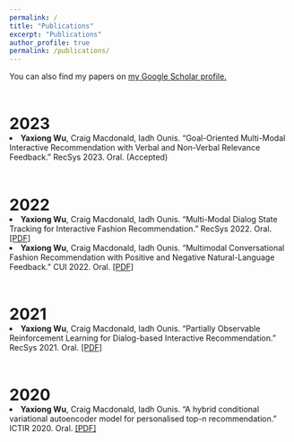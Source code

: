 ```yaml
---
permalink: /
title: "Publications"
excerpt: "Publications"
author_profile: true
permalink: /publications/
---
```


You can also find my papers on <u><a href="https://scholar.google.com/citations?user=zKPWrEAAAAAJ&hl=en&oi=ao">my Google Scholar profile</a>.</u>

<h1 style="margin-bottom:0px;padding-top:20px;">2023</h1>

  <!-- Item: wu2023goal -->
  <li >
  <b>Yaxiong Wu</b>, Craig Macdonald, Iadh Ounis. &ldquo;Goal-Oriented Multi-Modal Interactive Recommendation with Verbal and Non-Verbal Relevance Feedback.&rdquo; RecSys 2023. Oral. (Accepted)

<h1 style="margin-bottom:0px;padding-top:20px;">2022</h1>

  <!-- Item: wu2022multimodal -->
  <li >
  <b>Yaxiong Wu</b>, Craig Macdonald, Iadh Ounis. &ldquo;Multi-Modal Dialog State Tracking for Interactive Fashion Recommendation.&rdquo; RecSys 2022. Oral.
  <a href="https://dl.acm.org/doi/pdf/10.1145/3523227.3546774">[PDF]</a>

  <!-- Item: wu2022negative -->
  <li >
  <b>Yaxiong Wu</b>, Craig Macdonald, Iadh Ounis. &ldquo;Multimodal Conversational Fashion Recommendation with Positive and Negative Natural-Language Feedback.&rdquo; CUI 2022. Oral.
  <a href="https://dl.acm.org/doi/pdf/10.1145/3543829.3543837">[PDF]</a>


<h1 style="margin-bottom:0px;padding-top:20px;">2021</h1>
<!--   <ul class="biblist"> -->

  <!-- Item: wu2021partially -->
  <li >
  <b>Yaxiong Wu</b>, Craig Macdonald, Iadh Ounis. &ldquo;Partially Observable Reinforcement Learning for Dialog-based Interactive Recommendation.&rdquo; RecSys 2021. Oral.
<!--   <a href="https://scholar.googleusercontent.com/scholar.bib?q=info:WFjgfortG8AJ:scholar.google.com/&output=citation&scisdr=CgWyeQZ5EKDMth-kU9c:AAGBfm0AAAAAYo6iS9eAeTQL8qk9TmnIFO8R9FWAZJ32&scisig=AAGBfm0AAAAAYo6iS1D2ISddSbppjC-PaLpa88LI661V&scisf=4&ct=citation&cd=-1&hl=en">[BibTeX]</a> -->
  <a href="https://eprints.gla.ac.uk/246701/2/246701.pdf">[PDF]</a>


<h1 style="margin-bottom:0px;padding-top:20px;">2020</h1>

  <!-- Item: wu2020hybrid -->
  <li >
  <b>Yaxiong Wu</b>, Craig Macdonald, Iadh Ounis. &ldquo;A hybrid conditional variational autoencoder model for personalised top-n recommendation.&rdquo; ICTIR 2020. Oral.
<!--   <a href="https://scholar.googleusercontent.com/scholar.bib?q=info:wGZEuZSH7McJ:scholar.google.com/&output=citation&scisdr=CgWyeQZ5EKDMth-m_gE:AAGBfm0AAAAAYo6g5gGthUp_KWgIzAQiGG2AweHABpdc&scisig=AAGBfm0AAAAAYo6g5oLKMzLM_9zU8qpGVcllHw1oRpfJ&scisf=4&ct=citation&cd=-1&hl=en">[BibTeX]</a> -->
  <a href="https://eprints.gla.ac.uk/219367/1/219367.pdf">[PDF]</a>

    
    


<!-- ---
layout: archive
title: "Publications"
permalink: /publications/
author_profile: true
---

{% if author.googlescholar %}
  You can also find my articles on <u><a href="{{author.googlescholar}}">my Google Scholar profile</a>.</u>
{% endif %}

{% include base_path %}

{% for post in site.publications reversed %}
  {% include archive-single.html %}
{% endfor %} -->
